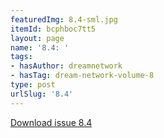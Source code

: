 ```yaml
---
featuredImg: 8.4-sml.jpg
itemId: bcphboc7tt5
layout: page
name: '8.4: '
tags:
- hasAuthor: dreamnetwork
- hasTag: dream-network-volume-8
type: post
urlSlug: '8.4'
---
```

<a href="../files/pdfs/Volume_8/8.4-Dream-Network-Bulletin_Volume-8-Number-4-6.pdf" download="">Download issue 8.4</a>